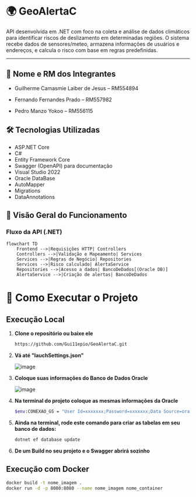 # 🌍 GeoAlertaC

API desenvolvida em .NET com foco na coleta e análise de dados climáticos para identificar riscos de deslizamento em determinadas regiões. O sistema recebe dados de sensores/meteo, armazena informações de usuários e endereços, e calcula o risco com base em regras predefinidas.

---

## 👥 Nome e RM dos Integrantes

- Guilherme Camasmie Laiber de Jesus – RM554894

- Fernando Fernandes Prado – RM557982

- Pedro Manzo Yokoo – RM556115


## 🛠️ Tecnologias Utilizadas

- ASP.NET Core
- C#
- Entity Framework Core
- Swagger (OpenAPI) para documentação
- Visual Studio 2022
- Oracle DataBase
- AutoMapper
- Migrations
- DataAnnotations

## 🧭 Visão Geral do Funcionamento

### Fluxo da API (.NET)
```mermaid
flowchart TD
    Frontend -->|Requisições HTTP| Controllers
    Controllers -->|Validação e Mapeamento| Services
    Services -->|Regras de Negócio| Repositories
    Services -->|Risco calculado| AlertaService
    Repositories -->|Acesso a dados| BancoDeDados[(Oracle DB)]
    AlertaService -->|Criação de alertas| BancoDeDados
```


# 🚀 Como Executar o Projeto

## Execução Local

1. **Clone o repositório ou baixe ele**
    ```bash
    https://github.com/Gui11epio/GeoAlertaC.git
    ```

2. **Vá até "lauchSettings.json"**
   
   ![image](https://github.com/user-attachments/assets/3dfea516-6dd4-4d77-8518-3e01ec3f6d5b)


3. **Coloque suas informações do Banco de Dados Oracle**

   ![image](https://github.com/user-attachments/assets/901e8090-a7ef-41b1-b1b1-54c9bdd546eb)


4. **Na terminal do projeto coloque as mesmas informações da Oracle**
    ```bash
    $env:CONEXAO_GS = "User Id=xxxxxxx;Password=xxxxxxx;Data Source=oracle.fiap.com.b:1521/ORCL";
    ```

5. **Ainda na terminal, rode este comando para criar as tabelas em seu banco de dados:**
     ```bash
     dotnet ef database update
     ```
6. **De um Build no seu projeto e o Swagger abrirá sozinho**

## Execução com Docker
```bash
docker build -t nome_imagem .
docker run -d -p 8080:8080 --name nome_imagem nome_container
```
